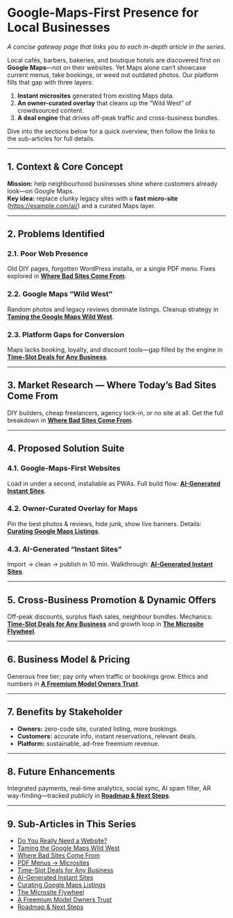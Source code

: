 # Google-Maps-First Presence for Local Businesses  
*A concise gateway page that links you to each in-depth article in the series.*

Local cafés, barbers, bakeries, and boutique hotels are discovered first on **Google Maps**—not on their websites. Yet Maps alone can’t showcase current menus, take bookings, or weed out outdated photos. Our platform fills that gap with three layers:

1. **Instant microsites** generated from existing Maps data.  
2. **An owner-curated overlay** that cleans up the “Wild West” of crowdsourced content.  
3. **A deal engine** that drives off-peak traffic and cross-business bundles.

Dive into the sections below for a quick overview, then follow the links to the sub-articles for full details.

---

## 1. Context & Core Concept
**Mission:** help neighbourhood businesses shine where customers already look—on Google Maps.  
**Key idea:** replace clunky legacy sites with a **fast micro-site** (<https://example.com/ai/>) and a curated Maps layer.

---

## 2. Problems Identified
### 2.1. Poor Web Presence
Old DIY pages, forgotten WordPress installs, or a single PDF menu. Fixes explored in **[Where Bad Sites Come From](when/)**.

### 2.2. Google Maps “Wild West”
Random photos and legacy reviews dominate listings. Cleanup strategy in **[Taming the Google Maps Wild West](wild/)**.

### 2.3. Platform Gaps for Conversion
Maps lacks booking, loyalty, and discount tools—gap filled by the engine in **[Time-Slot Deals for Any Business](time/)**.

---

## 3. Market Research — Where Today’s Bad Sites Come From
DIY builders, cheap freelancers, agency lock-in, or no site at all. Get the full breakdown in **[Where Bad Sites Come From](when/)**.

---

## 4. Proposed Solution Suite
### 4.1. Google-Maps-First Websites
Load in under a second, installable as PWAs. Full build flow: **[AI-Generated Instant Sites](ai/)**.

### 4.2. Owner-Curated Overlay for Maps
Pin the best photos & reviews, hide junk, show live banners. Details: **[Curating Google Maps Listings](curate/)**.

### 4.3. AI-Generated “Instant Sites”
Import → clean → publish in 10 min. Walkthrough: **[AI-Generated Instant Sites](ai/)**.

---

## 5. Cross-Business Promotion & Dynamic Offers
Off-peak discounts, surplus flash sales, neighbour bundles. Mechanics: **[Time-Slot Deals for Any Business](time/)** and growth loop in **[The Microsite Flywheel](fly/)**.

---

## 6. Business Model & Pricing
Generous free tier; pay only when traffic or bookings grow. Ethics and numbers in **[A Freemium Model Owners Trust](price/)**.

---

## 7. Benefits by Stakeholder
* **Owners:** zero-code site, curated listing, more bookings.  
* **Customers:** accurate info, instant reservations, relevant deals.  
* **Platform:** sustainable, ad-free freemium revenue.

---

## 8. Future Enhancements
Integrated payments, real-time analytics, social sync, AI spam filter, AR way-finding—tracked publicly in **[Roadmap & Next Steps](next/)**.

---

## 9. Sub-Articles in This Series
- [Do You Really Need a Website?](why/)  
- [Taming the Google Maps Wild West](wild/)  
- [Where Bad Sites Come From](when/)  
- [PDF Menus → Microsites](pdf/)  
- [Time-Slot Deals for Any Business](time/)  
- [AI-Generated Instant Sites](ai/)  
- [Curating Google Maps Listings](curate/)  
- [The Microsite Flywheel](fly/)  
- [A Freemium Model Owners Trust](price/)  
- [Roadmap & Next Steps](next/)